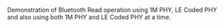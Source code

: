 Demonstration of Bluetooth Read operation using 1M PHY, LE Coded PHY and also using both 1M PHY and LE Coded PHY at a time.
